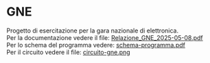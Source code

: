 # GNE
Progetto di esercitazione per la gara nazionale di elettronica.  
  Per la documentazione vedere il file: [Relazione_GNE_2025-05-08.pdf](Relazione_GNE.pdf)  
  Per lo schema del programma vedere: [schema-programma.pdf](schema-programma.pdf)   
  Per il circuito vedere il file: [circuito-gne.png](circuito-gne.png)  
